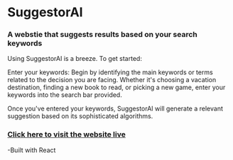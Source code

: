 # SuggestorAI

### A webstie that suggests results based on your search keywords

Using SuggestorAI is a breeze. To get started:

Enter your keywords: Begin by identifying the main keywords or terms related to the decision you are facing. Whether it's choosing a vacation destination, finding a new book to read, or picking a new game, enter your keywords into the search bar provided.

Once you've entered your keywords, SuggestorAI will generate a relevant suggestion based on its sophisticated algorithms.

### [Click here to visit the website live](https://blackthorn11.github.io/SuggestorAI/#/)

-Built with React
